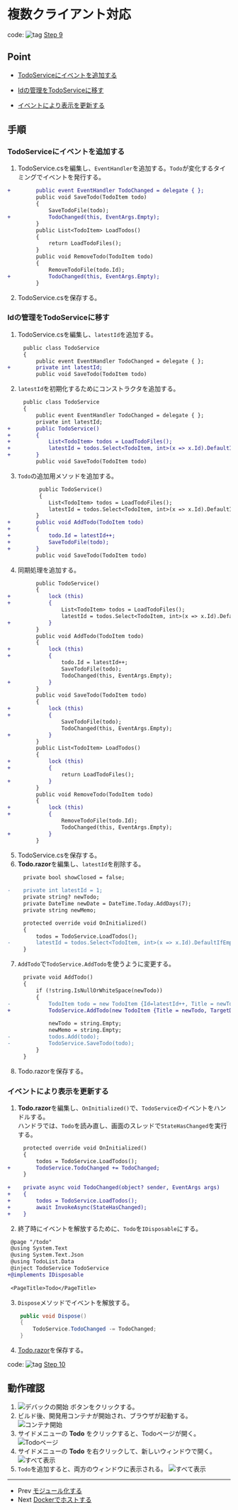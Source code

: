 # 複数クライアント対応
code: ![tag](../Images/tag.png) [Step 9](https://github.com/04100149/TodoList/releases/tag/step9)  

## Point
- [TodoServiceにイベントを追加する](#todoservice%E3%81%AB%E3%82%A4%E3%83%99%E3%83%B3%E3%83%88%E3%82%92%E8%BF%BD%E5%8A%A0%E3%81%99%E3%82%8B)
- [Idの管理をTodoServiceに移す]()

- [イベントにより表示を更新する](#%E3%82%A4%E3%83%99%E3%83%B3%E3%83%88%E3%81%AB%E3%82%88%E3%82%8A%E8%A1%A8%E7%A4%BA%E3%82%92%E6%9B%B4%E6%96%B0%E3%81%99%E3%82%8B)

## 手順
### TodoServiceにイベントを追加する
1. TodoService.csを編集し、`EventHandler`を追加する。`Todo`が変化するタイミングでイベントを発行する。      
```diff
+        public event EventHandler TodoChanged = delegate { };
         public void SaveTodo(TodoItem todo)
         {
             SaveTodoFile(todo);
+            TodoChanged(this, EventArgs.Empty);
         }
         public List<TodoItem> LoadTodos()
         {
             return LoadTodoFiles();
         }
         public void RemoveTodo(TodoItem todo)
         {
             RemoveTodoFile(todo.Id);
+            TodoChanged(this, EventArgs.Empty);
         }
```
2. TodoService.csを保存する。
### Idの管理をTodoServiceに移す
1. TodoService.csを編集し、`latestId`を追加する。  
```diff
     public class TodoService
     {
         public event EventHandler TodoChanged = delegate { };
+        private int latestId;         
         public void SaveTodo(TodoItem todo)
```
2. `latestId`を初期化するためにコンストラクタを追加する。  
```diff
     public class TodoService
     {
         public event EventHandler TodoChanged = delegate { };
         private int latestId;
+        public TodoService()
+        {
+            List<TodoItem> todos = LoadTodoFiles();
+            latestId = todos.Select<TodoItem, int>(x => x.Id).DefaultIfEmpty().Max() + 1;
+        }
         public void SaveTodo(TodoItem todo)
```
3. `Todo`の追加用メソッドを追加する。   
```diff
          public TodoService()
          {
             List<TodoItem> todos = LoadTodoFiles();
             latestId = todos.Select<TodoItem, int>(x => x.Id).DefaultIfEmpty().Max() + 1;
         }
+        public void AddTodo(TodoItem todo)
+        {
+            todo.Id = latestId++;
+            SaveTodoFile(todo);
+        }
         public void SaveTodo(TodoItem todo)
```
4. 同期処理を追加する。  
```diff
         public TodoService()
         {
+            lock (this)
+            {
                 List<TodoItem> todos = LoadTodoFiles();
                 latestId = todos.Select<TodoItem, int>(x => x.Id).DefaultIfEmpty().Max() + 1;
+            }
         }
         public void AddTodo(TodoItem todo)
         {
+            lock (this)
+            {
                 todo.Id = latestId++;
                 SaveTodoFile(todo);
                 TodoChanged(this, EventArgs.Empty);
+            }
         }
         public void SaveTodo(TodoItem todo)
         {
+            lock (this)
+            {
                 SaveTodoFile(todo);
                 TodoChanged(this, EventArgs.Empty);
+            }
         }
         public List<TodoItem> LoadTodos()
         {
+            lock (this)
+            {
                 return LoadTodoFiles();
+            }
         }
         public void RemoveTodo(TodoItem todo)
         {
+            lock (this)
+            {
                 RemoveTodoFile(todo.Id);
                 TodoChanged(this, EventArgs.Empty);
+            }
         }
```
5. TodoService.csを保存する。
6. **Todo.razor**を編集し、`latestId`を削除する。
```diff
     private bool showClosed = false;
 
-    private int latestId = 1;
     private string? newTodo;
     private DateTime newDate = DateTime.Today.AddDays(7);
     private string newMemo;
```
```diff
     protected override void OnInitialized()
     {
         todos = TodoService.LoadTodos();
-        latestId = todos.Select<TodoItem, int>(x => x.Id).DefaultIfEmpty().Max() + 1;
     }
```
7. `AddTodo`で`TodoService.AddTodo`を使うように変更する。  
```diff
     private void AddTodo()
     {
         if (!string.IsNullOrWhiteSpace(newTodo))
         {
-            TodoItem todo = new TodoItem {Id=latestId++, Title = newTodo, TargetDate = newDate, Memo=newMemo };
+            TodoService.AddTodo(new TodoItem {Title = newTodo, TargetDate = newDate, Memo=newMemo });
 
             newTodo = string.Empty;
             newMemo = string.Empty;
-            todos.Add(todo);
-            TodoService.SaveTodo(todo);
         }
     }
```
8. Todo.razorを保存する。
### イベントにより表示を更新する
1. **Todo.razor**を編集し、`OnInitialized()`で、`TodoService`のイベントをハンドルする。  
ハンドラでは、`Todo`を読み直し、画面のスレッドで`StateHasChanged`を実行する。
```diff
     protected override void OnInitialized()
     {
         todos = TodoService.LoadTodos();
+        TodoService.TodoChanged += TodoChanged;
     }
 
+    private async void TodoChanged(object? sender, EventArgs args)
+    {
+        todos = TodoService.LoadTodos();    
+        await InvokeAsync(StateHasChanged);
+    }
```
2. 終了時にイベントを解放するために、`Todo`を`IDisposable`にする。  
```diff
 @page "/todo"
 @using System.Text
 @using System.Text.Json
 @using TodoList.Data
 @inject TodoService TodoService
+@implements IDisposable
 
 <PageTitle>Todo</PageTitle>
```
3. `Dispose`メソッドでイベントを解放する。
```C#
    public void Dispose()
    {
        TodoService.TodoChanged -= TodoChanged;
    }
```
4. [Todo.razor]()を保存する。

code: ![tag](../Images/tag.png) [Step 10](https://github.com/04100149/TodoList/releases/tag/step10)  

## 動作確認
1. ![デバックの開始](../Images/NewProject-6.png) ボタンをクリックする。  
1. ビルド後、開発用コンテナが開始され、ブラウザが起動する。  
![コンテナ開始](../Images/multiclient-1.png)
1. サイドメニューの **Todo** をクリックすると、Todoページが開く。    
![Todoページ](../Images/multiclient-2.png)
1. サイドメニューの **Todo** を右クリックして、新しいウィンドウで開く。  
![すべて表示](../Images/multiclient-3.png)
1. `Todo`を追加すると、両方のウィンドウに表示される。
![すべて表示](../Images/multiclient-4.png)

***
- Prev [モジュール化する](0010modularization.md)
- Next [Dockerでホストする](0012docker.md)

